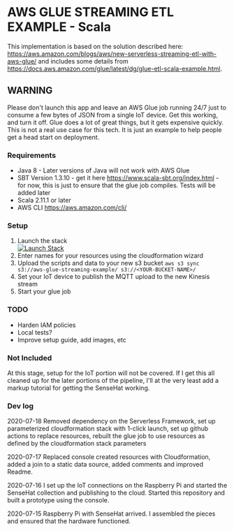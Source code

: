 # AWS GLUE STREAMING ETL EXAMPLE - Scala

This implementation is based on the solution described here: https://aws.amazon.com/blogs/aws/new-serverless-streaming-etl-with-aws-glue/ and includes some details from https://docs.aws.amazon.com/glue/latest/dg/glue-etl-scala-example.html.

## WARNING

Please don't launch this app and leave an AWS Glue job running 24/7 just to consume a few bytes of JSON from a single IoT device. Get this working, and turn it off. Glue does a lot of great things, but it gets expensive quickly. This is not a real use case for this tech. It is just an example to help people get a head start on deployment.

### Requirements

* Java 8 - Later versions of Java will not work with AWS Glue
* SBT Version 1.3.10 - get it here https://www.scala-sbt.org/index.html - for now, this is just to ensure that the glue job compiles. Tests will be added later
* Scala 2.11.1 or later
* AWS CLI https://aws.amazon.com/cli/

### Setup

1. Launch the stack  
[![Launch Stack](https://s3.amazonaws.com/cloudformation-examples/cloudformation-launch-stack.png)](https://console.aws.amazon.com/cloudformation/home?region=us-east-1#/stacks/new?stackName=GlueStreamingExample&templateURL=https://aws-glue-streaming-example.s3.amazonaws.com/cloudformation/primary-stack.yml)
1. Enter names for your resources using the cloudformation wizard
1. Upload the scripts and data to your new s3 bucket `aws s3 sync s3://aws-glue-streaming-example/ s3://<YOUR-BUCKET-NAME>/`
1. Set your IoT device to publish the MQTT upload to the new Kinesis stream
1. Start your glue job

### TODO

* Harden IAM policies
* Local tests?
* Improve setup guide, add images, etc

### Not Included

At this stage, setup for the IoT portion will not be covered. If I get this all cleaned up for the later portions of the pipeline, I'll at the very least add a markup tutorial for getting the SenseHat working.

### Dev log

2020-07-18 Removed dependency on the Serverless Framework, set up parameterized cloudformation stack with 1-click launch, set up github actions to replace resources, rebuilt the glue job to use resources as defined by the cloudformation stack parameters

2020-07-17 Replaced console created resources with Cloudformation, added a join to a static data source, added comments and improved Readme.  

2020-07-16 I set up the IoT connections on the Raspberry Pi and started the SenseHat collection and publishing to the cloud. Started this repository and built a prototype using the console.  

2020-07-15 Raspberry Pi with SenseHat arrived. I assembled the pieces and ensured that the hardware functioned.  
